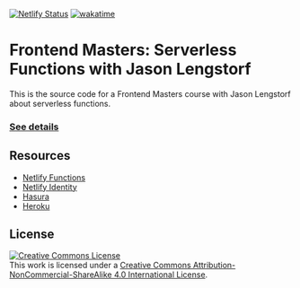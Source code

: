 [![Netlify Status](https://api.netlify.com/api/v1/badges/e10a7c08-1e7f-40bf-b30f-745429856dd9/deploy-status)](https://app.netlify.com/sites/movies-serverless-app/deploys)
[![wakatime](https://wakatime.com/badge/user/2aeba48e-4558-4f58-965a-fc1cd46ba978/project/d849fa57-d935-4af8-92d4-d4cb0662c747.svg)](https://wakatime.com/badge/user/2aeba48e-4558-4f58-965a-fc1cd46ba978/project/d849fa57-d935-4af8-92d4-d4cb0662c747)

# Frontend Masters: Serverless Functions with Jason Lengstorf

This is the source code for a Frontend Masters course with Jason Lengstorf about serverless functions.

### [See details](https://frontendmasters.com/workshops/serverless-functions/)

## Resources

- [Netlify Functions](https://www.netlify.com/products/functions/?utm_source=fem-sls&utm_medium=functions-jl&utm_campaign=devex)
- [Netlify Identity](https://docs.netlify.com/visitor-access/identity/?utm_source=fem-sls&utm_medium=functions-jl&utm_campaign=devex)
- [Hasura](https://cloud.hasura.io/)
- [Heroku](https://www.heroku.com/)

## License

<a rel="license" href="http://creativecommons.org/licenses/by-nc-sa/4.0/"><img alt="Creative Commons License" style="border-width:0" src="https://i.creativecommons.org/l/by-nc-sa/4.0/88x31.png" /></a><br />This work is licensed under a <a rel="license" href="http://creativecommons.org/licenses/by-nc-sa/4.0/">Creative Commons Attribution-NonCommercial-ShareAlike 4.0 International License</a>.
